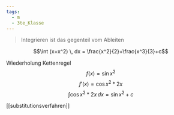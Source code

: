 ```yaml
---
tags:
  - m
  - 3te_Klasse
---
```

> Integrieren ist das gegenteil vom Ableiten

$$\int (x+x^2)  \, dx = \frac{x^2}{2}+\frac{x^3}{3}+c$$

Wiederholung Kettenregel
$$f(x)=\sin x^2$$
$$f'(x)=\cos x^2*2x$$
$$\int \cos x^2 *2x \, dx = \sin x^2 +c$$

[[substitutionsverfahren]]